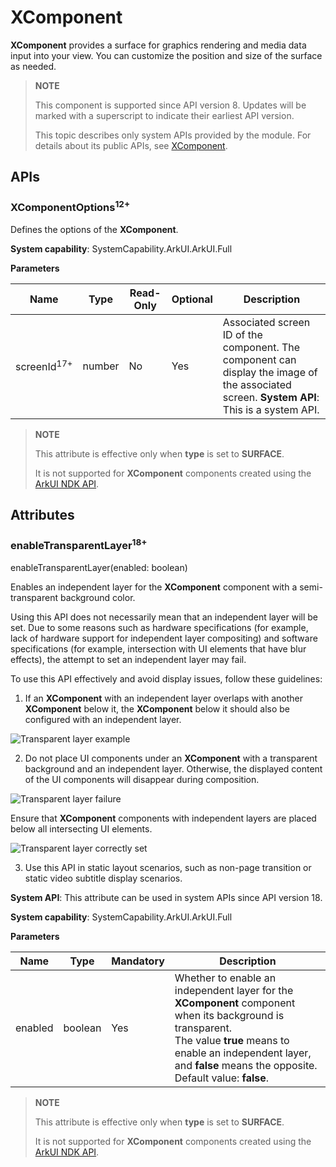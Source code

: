 # XComponent
<!--Kit: ArkUI-->
<!--Subsystem: ArkUI-->
<!--Owner: @zjsxstar-->
<!--Designer: @sunbees-->
<!--Tester: @liuli0427-->
<!--Adviser: @HelloCrease-->

**XComponent** provides a surface for graphics rendering and media data input into your view. You can customize the position and size of the surface as needed.

> **NOTE**
>
> This component is supported since API version 8. Updates will be marked with a superscript to indicate their earliest API version.
>
> This topic describes only system APIs provided by the module. For details about its public APIs, see [XComponent](ts-basic-components-xcomponent.md).

## APIs

### XComponentOptions<sup>12+</sup>

Defines the options of the **XComponent**.

**System capability**: SystemCapability.ArkUI.ArkUI.Full

**Parameters**

| Name| Type| Read-Only| Optional| Description|
| -------- | -------- | -------- | -------- | -------- |
| screenId<sup>17+</sup> | number | No| Yes| Associated screen ID of the component. The component can display the image of the associated screen. **System API**: This is a system API.|

  > **NOTE**
  >
  > This attribute is effective only when **type** is set to **SURFACE**.
  >
  > It is not supported for **XComponent** components created using the [ArkUI NDK API](../../../ui/ndk-build-ui-overview.md).

## Attributes

### enableTransparentLayer<sup>18+</sup>

enableTransparentLayer(enabled: boolean)

Enables an independent layer for the **XComponent** component with a semi-transparent background color.

Using this API does not necessarily mean that an independent layer will be set. Due to some reasons such as hardware specifications (for example, lack of hardware support for independent layer compositing) and software specifications (for example, intersection with UI elements that have blur effects), the attempt to set an independent layer may fail.

To use this API effectively and avoid display issues, follow these guidelines:

1. If an **XComponent** with an independent layer overlaps with another **XComponent** below it, the **XComponent** below it should also be configured with an independent layer.

![Transparent layer example](figures/Transparent_Layer_Example.png)

2. Do not place UI components under an **XComponent** with a transparent background and an independent layer. Otherwise, the displayed content of the UI components will disappear during composition.

![Transparent layer failure](figures/Transparent_Layer_Failure.png)

Ensure that **XComponent** components with independent layers are placed below all intersecting UI elements.

![Transparent layer correctly set](figures/Transparent_Layer_Correct_Example.png)

3. Use this API in static layout scenarios, such as non-page transition or static video subtitle display scenarios.

**System API**: This attribute can be used in system APIs since API version 18.

**System capability**: SystemCapability.ArkUI.ArkUI.Full

**Parameters**

| Name  | Type    | Mandatory| Description                  |
| ------- | ------- | ---- | ---------------------- |
| enabled | boolean | Yes  | Whether to enable an independent layer for the **XComponent** component when its background is transparent.<br>The value **true** means to enable an independent layer, and **false** means the opposite.<br>Default value: **false**.|

  > **NOTE**
  >
  > This attribute is effective only when **type** is set to **SURFACE**.
  >
  > It is not supported for **XComponent** components created using the [ArkUI NDK API](../../../ui/ndk-build-ui-overview.md).
